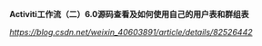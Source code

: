 **Activiti工作流（二）6.0源码查看及如何使用自己的用户表和群组表**

*https://blog.csdn.net/weixin_40603891/article/details/82526442*


